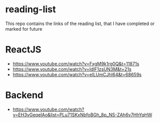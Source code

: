 # reading-list
This repo contains the links of the reading list, that I have completed or marked for future

# ReactJS
* https://www.youtube.com/watch?v=FxgM9k1rg0Q&t=11871s
* https://www.youtube.com/watch?v=IdlF1zsUN3M&t=21s
* https://www.youtube.com/watch?v=eILUmCJhl64&t=68659s

# Backend
* https://www.youtube.com/watch?v=EH3vGeqeIAo&list=PLu71SKxNbfoBGh_8p_NS-ZAh6v7HhYqHW
